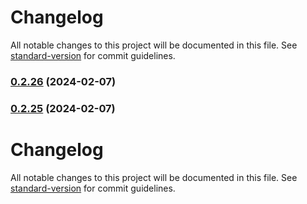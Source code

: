 # Changelog

All notable changes to this project will be documented in this file. See [standard-version](https://github.com/conventional-changelog/standard-version) for commit guidelines.

### [0.2.26](https://github.com/Designibl/Dibl-Flags/compare/v0.2.25...v0.2.26) (2024-02-07)

### [0.2.25](https://github.com/Designibl/Dibl-Flags/compare/v0.2.2...v0.2.25) (2024-02-07)

# Changelog

All notable changes to this project will be documented in this file. See [standard-version](https://github.com/conventional-changelog/standard-version) for commit guidelines.
